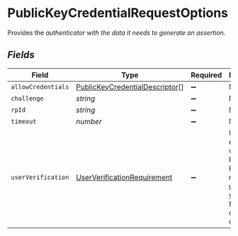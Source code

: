 # PublicKeyCredentialRequestOptions

Provides the <i>authenticator<i> with the data it needs to generate an assertion.


## Fields

| Field                                                                                                                                                        | Type                                                                                                                                                         | Required                                                                                                                                                     | Description                                                                                                                                                  |
| ------------------------------------------------------------------------------------------------------------------------------------------------------------ | ------------------------------------------------------------------------------------------------------------------------------------------------------------ | ------------------------------------------------------------------------------------------------------------------------------------------------------------ | ------------------------------------------------------------------------------------------------------------------------------------------------------------ |
| `allowCredentials`                                                                                                                                           | [PublicKeyCredentialDescriptor](../../models/shared/publickeycredentialdescriptor.md)[]                                                                      | :heavy_minus_sign:                                                                                                                                           | N/A                                                                                                                                                          |
| `challenge`                                                                                                                                                  | *string*                                                                                                                                                     | :heavy_minus_sign:                                                                                                                                           | N/A                                                                                                                                                          |
| `rpId`                                                                                                                                                       | *string*                                                                                                                                                     | :heavy_minus_sign:                                                                                                                                           | N/A                                                                                                                                                          |
| `timeout`                                                                                                                                                    | *number*                                                                                                                                                     | :heavy_minus_sign:                                                                                                                                           | N/A                                                                                                                                                          |
| `userVerification`                                                                                                                                           | [UserVerificationRequirement](../../models/shared/userverificationrequirement.md)                                                                            | :heavy_minus_sign:                                                                                                                                           | Used to express whether the Relying Party requires <a href="https:www.w3.orgTRwebauthn-2#user-verification">user verification<a> for the  current operation. |